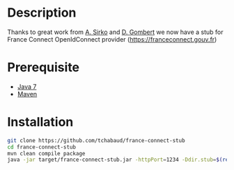 # Description

Thanks to great work from [A. Sirko](https://github.com/asirko) and [D. Gombert](https://github.com/dgombert) we now have 
a stub for France Connect OpenIdConnect provider (https://franceconnect.gouv.fr)

# Prerequisite

- [Java 7](https://java.com)
- [Maven](https://maven.apache.org)

# Installation

```sh
git clone https://github.com/tchabaud/france-connect-stub
cd france-connect-stub
mvn clean compile package
java -jar target/france-connect-stub.jar -httpPort=1234 -Ddir.stub=$(realpath src/main/resources/json)
```
